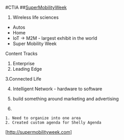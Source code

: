 #CTIA
##[SuperMobilityWeek]()
1. Wireless life sciences
* Autos
* Home
* IoT -> M2M - largest exhibit in the world
* Super Mobility Week


Content Tracks
1. Enterprise
2. Leading Edge 

  3.Connected Life

  4. Intelligent Network - hardware to software

  5. build something around marketing and advertising
  6. 
    1. Need to organize into one area
    2. Created custom agenda for Shelly Agenda

[http://supermobilityweek.com]
